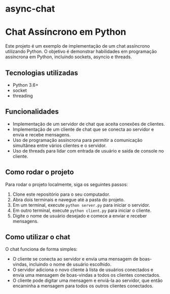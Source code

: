 # async-chat

  
  <h1>Chat Assíncrono em Python</h1>
  <p>
    Este projeto é um exemplo de implementação de um chat assíncrono utilizando
    Python. O objetivo é demonstrar habilidades em programação assíncrona em
    Python, incluindo sockets, asyncio e threads.
  </p>
  <h2>Tecnologias utilizadas</h2>
  <ul>
    <li>Python 3.6+</li>
    <li>socket</li>
    <li>threading</li>
  </ul>
  <h2>Funcionalidades</h2>
  <ul>
    <li>
      Implementação de um servidor de chat que aceita conexões de clientes.
    </li>
    <li>
      Implementação de um cliente de chat que se conecta ao servidor e envia e
      recebe mensagens.
    </li>
    <li>
      Uso de programação assíncrona para permitir a comunicação simultânea entre
      vários clientes e o servidor.
    </li>
    <li>
      Uso de threads para lidar com entrada de usuário e saída de console no
      cliente.
    </li>
  </ul>
  <h2>Como rodar o projeto</h2>
  <p>Para rodar o projeto localmente, siga os seguintes passos:</p>
  <ol>
    <li>Clone este repositório para o seu computador.</li>
    <li>Abra dois terminais e navegue até a pasta do projeto.</li>
    <li>
      Em um terminal, execute <code>python server.py</code> para iniciar o
      servidor.
    </li>
    <li>
      Em outro terminal, execute <code>python client.py</code> para iniciar o
      cliente.
    </li>
    <li>
      Digite o nome de usuário desejado e comece a enviar e receber mensagens.
    </li>
  </ol>
  <h2>Como utilizar o chat</h2>
  <p>O chat funciona de forma simples:</p>
  <ul>
    <li>
      O cliente se conecta ao servidor e envia uma mensagem de boas-vindas,
      incluindo o nome de usuário escolhido.
    </li>
    <li>
      O servidor adiciona o novo cliente à lista de usuários conectados e envia
      uma mensagem de boas-vindas a todos os clientes conectados.
    </li>
    <li>
      O cliente pode digitar uma mensagem e enviá-la ao servidor, que então
      encaminha a mensagem para todos os outros clientes conectados.
    </li>
  </ul>

